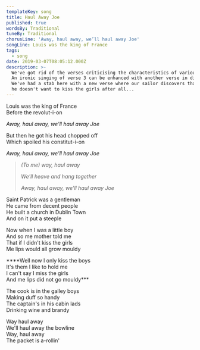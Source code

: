 ```yaml
---
templateKey: song
title: Haul Away Joe
published: true
wordsBy: Traditional
tuneBy: Traditional
chorusLine: 'Away, haul away, we’ll haul away Joe'
songLine: Louis was the king of France
tags:
  - song
date: 2019-03-07T08:05:12.000Z
description: >-
  We've got rid of the verses criticising the characteristics of various women!
  An ironic singing of verse 3 can be enhanced with another verse in dialogue.
  We've had a stab here with a new verse where our sailor discovers that maybe
  he doesn't want to kiss the girls after all...
---
```

Louis was the king of France\
Before the revolut-i-on

_Away, haul away, we'll haul away Joe_

But then he got his head chopped off\
Which spoiled his constitut-i-on

_Away, haul away, we'll haul away Joe_

> _(To me) way, haul away_
>
> _We'll heave and hang together_
>
> _Away, haul away, we'll haul away Joe_

Saint Patrick was a gentleman\
He came from decent people\
He built a church in Dublin Town\
And on it put a steeple

Now when I was a little boy\
And so me mother told me\
That if I didn't kiss the girls\
Me lips would all grow mouldy

\*\*\*\*Well now I only kiss the boys\
It's them I like to hold me\
I can't say I miss the girls\
And me lips did not go mouldy\*\**

The cook is in the galley boys\
Making duff so handy\
The captain's in his cabin lads\
Drinking wine and brandy

Way haul away\
We'll haul away the bowline\
Way, haul away\
The packet is a-rollin'

